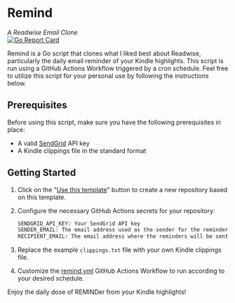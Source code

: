 # Remind
*A Readwise Email Clone*  
[![Go Report Card](https://goreportcard.com/badge/joekleinsorge/sonos-spotify-shuffle)](https://goreportcard.com/report/joekleinsorge/remind)

Remind is a Go script that clones what I liked best about Readwise, particularly the daily email reminder of your Kindle highlights.
This script is run using a GitHub Actions Workflow triggered by a cron schedule.
Feel free to utilize this script for your personal use by following the instructions below.

## Prerequisites

Before using this script, make sure you have the following prerequisites in place:

- A valid [SendGrid](https://sendgrid.com/) API key
- A Kindle clippings file in the standard format

## Getting Started

1. Click on the "[Use this template](https://github.com/joekleinsorge/remind/generate)" button to create a new repository based on this template.
2. Configure the necessary GitHub Actions secrets for your repository:

    ```bash
    SENDGRID_API_KEY: Your SendGrid API key
    SENDER_EMAIL: The email address used as the sender for the reminders
    RECIPIENT_EMAIL: The email address where the reminders will be sent
    ```

3. Replace the example `clippings.txt` file with your own Kindle clippings file.
4. Customize the [remind.yml](/.github/workflows/remind.yml) GitHub Actions Workflow to run according to your desired schedule.

Enjoy the daily dose of REMINDer from your Kindle highlights!


